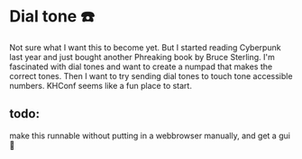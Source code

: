 # Dial tone :phone:
Not sure what I want this to become yet. But I started reading Cyberpunk last year and just bought another Phreaking book by Bruce Sterling. I'm fascinated with dial tones and want to create a numpad that makes the correct tones. Then I want to try sending dial tones to touch tone accessible numbers. KHConf seems like a fun place to start. 

## todo:
make this runnable without putting in a webbrowser manually, and get a gui :baby:
